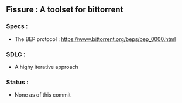 ## Fissure : A toolset for bittorrent

### Specs : 
- The BEP protocol : https://www.bittorrent.org/beps/bep_0000.html

### SDLC : 
- A highy iterative approach 

### Status : 
- None as of this commit 
